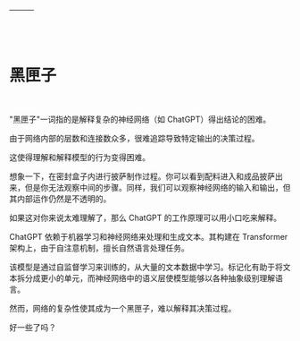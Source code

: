 | ![图片](img/chapter_title_corner_decoration_left.png) |  | ![图片](img/chapter_title_corner_decoration_right.png) |
| --- | --- | --- |

![图片](img/chapter_title_above.png)

# 黑匣子

![图片](img/chapter_title_below.png)

"黑匣子"一词指的是解释复杂的神经网络（如 ChatGPT）得出结论的困难。

由于网络内部的层数和连接数众多，很难追踪导致特定输出的决策过程。

这使得理解和解释模型的行为变得困难。

想象一下，在密封盒子内进行披萨制作过程。你可以看到配料进入和成品披萨出来，但是你无法观察中间的步骤。同样，我们可以观察神经网络的输入和输出，但其内部运作仍然是不透明的。

如果这对你来说太难理解了，那么 ChatGPT 的工作原理可以用小口吃来解释。

ChatGPT 依赖于机器学习和神经网络来处理和生成文本。其构建在 Transformer 架构上，由于自注意机制，擅长自然语言处理任务。

该模型是通过自监督学习来训练的，从大量的文本数据中学习。标记化有助于将文本拆分成更小的单元，而神经网络中的语义层使模型能够以各种抽象级别理解语言。

然而，网络的复杂性使其成为一个黑匣子，难以解释其决策过程。

好一些了吗？
